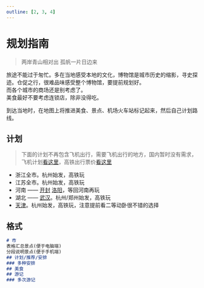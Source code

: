 ```yaml
---
outline: [2, 3, 4]
---
```


# 规划指南

> 两岸青山相对出 孤帆一片日边来

旅途不能过于匆忙。多在当地感受本地的文化，博物馆是城市历史的缩影，寻史探迹。仓促之行，很难品味感受整个博物馆，要提前规划好。  
而各个城市的商场还是别考虑了。  
美食最好不要考虑连锁店，除非没得吃。

到达当地时，在地图上将推进美食、景点、机场火车站标记起来，然后自己计划路线。

## 计划

> 下面的计划不再包含飞机出行，需要飞机出行的地方，国内暂时没有需求，飞机计划[看这里](./suixinfei)，高铁出行票价[看这里](./high-speed-rail-fare)

- 浙江全市。杭州始发，高铁玩
- 江苏全市。杭州始发，高铁玩
- 河南 —— [开封](./china/henan/kaifeng) [洛阳](./china/henan/luoyang)，等回河南再玩
- 湖北 —— [武汉](./china/hubei/wuhan)。杭州/郑州始发，高铁玩
- [天津](./china/tianjin)。杭州始发，高铁玩，注意提前看二等动卧很不错的选择

## 格式

```markdown [写法/市]
# 市
表格汇总景点(便于电脑端)  
分段说明景点(便于手机端)
## 计划/推荐/安排
### 多种安排
## 美食
## 游记
### 多次游记
```
